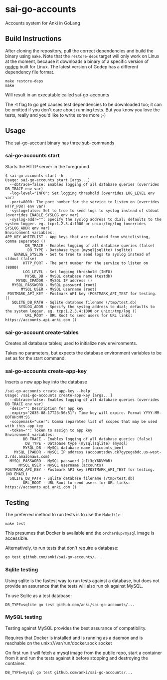sai-go-accounts
===============

Accounts system for Anki in GoLang

##  Build Instructions

After cloning the repository, pull the correct dependencies and build
the binary using `make`. Note that the `restore-deps` target will only
work on Linux at the moment, because it downloads a binary of a
specific version of [godep](https://github.com/tools/godep) built for
Linux. The latest version of Godep has a different dependency file
format.

```
make restore-deps
make
```

Will result in an executable called sai-go-accounts

The -t flag to go get causes test dependencies to be downloaded too;
it can be omitted if you don't care about running tests.
But you know you love the tests, really and you'd like to write some more ;-)

## Usage

The sai-go-account binary has three sub-commands

### sai-go-accounts start

Starts the HTTP server in the foreground.

```
$ sai-go-accounts start -h
Usage: sai-go-accounts start [args...]
  --dbtrace=false: Enables logging of all database queries (overrides DB_TRACE env var)
  -log-level="INFO": Set logging threshold (overrides LOG_LEVEL env var)
  -port=8000: The port number for the service to listen on (overrides HTTP_PORT env var)
  -syslog=false: Set to true to send logs to syslog instead of stdout (overrides ENABLE_SYSLOG env var)
  -syslog-addr="": Specify the syslog address to dial; defaults to the system logger. eg. tcp:1.2.3.4:1000 or unix:/tmp/log (overrides SYSLOG_ADDR env var)
Environment variables:
APP_KEY_WHITELIST - App keys that are excluded from whitelisting, comma separated ()
         DB_TRACE - Enables logging of all database queries (false)
          DB_TYPE - Database type (mysql|sqlite) (sqlite)
    ENABLE_SYSLOG - Set to true to send logs to syslog instead of stdout (false)
        HTTP_PORT - The port number for the service to listen on (8000)
        LOG_LEVEL - Set logging threshold (INFO)
         MYSQL_DB - MySQL database name (testdb)
     MYSQL_IPADDR - MySQL IP address ()
   MYSQL_PASSWORD - MySQL password (root)
       MYSQL_USER - MySQL username (root)
 POSTMARK_API_KEY - Postmark API key (POSTMARK_API_TEST for testing. ()
   SQLITE_DB_PATH - Sqlite database filename (/tmp/test.db)
      SYSLOG_ADDR - Specify the syslog address to dial; defaults to the system logger. eg. tcp:1.2.3.4:1000 or unix:/tmp/log ()
         URL_ROOT - URL Root to send users for URL links: https://accounts.api.anki.com ()
```

### sai-go-account create-tables

Creates all database tables; used to initialize new environments.

Takes no parameters, but expects the database environment variables to be set as for
the start command.

### sai-go-accounts create-app-key

Inserts a new app key into the database

```
/sai-go-accounts create-app-key --help
Usage: /sai-go-accounts create-app-key [args...]
  --dbtrace=false: Enables logging of all database queries (overrides DB_TRACE env var)
  -desc="": Description for app key
  -expiry="2035-08-17T23:56:51": Time key will expire. Format YYYY-MM-DDTHH:MM:SS
  -scopemask="user": Comma separated list of scopes that may be used with this app key
  -token="": Token to assign to app key
Environment variables:
        DB_TRACE - Enables logging of all database queries (false)
         DB_TYPE - Database type (mysql|sqlite) (mysql)
        MYSQL_DB - MySQL database name (accounts_ben)
    MYSQL_IPADDR - MySQL IP address (accountsdev.ck7gyzegabdc.us-west-2.rds.amazonaws.com)
  MYSQL_PASSWORD - MySQL password (cIt3gY6DVWbR)
      MYSQL_USER - MySQL username (accounts)
POSTMARK_API_KEY - Postmark API key (POSTMARK_API_TEST for testing. (NO_EMAIL)
  SQLITE_DB_PATH - Sqlite database filename (/tmp/test.db)
        URL_ROOT - URL Root to send users for URL links: https://accounts.api.anki.com ()
```


## Testing

The preferred method to run tests is to use the `Makefile`:

```
make test
```
This presumes that Docker is available and the `orchardup/mysql` image is accessible.

Alternatively, to run tests that don't require a database:

```
go test github.com/anki/sai-go-accounts/...
```

### Sqlite testing

Using sqlite is the fastest way to run tests against a database, but
does not provide an assurance that the tests will also run ok against MySQL.

To use Sqlite as a test database:
```
DB_TYPE=sqlite go test github.com/anki/sai-go-accounts/...
```

### MySQL testing

Testing against MySQL provides the best assurance of compatibility.

Requires that Docker is installed and is running as a daemon and is reachable
on the unix:///var/run/docker.sock socket

On first run it will fetch a mysql image from the public repo, start a
container from it and run the tests against it before stopping and destroying
the container.

```
DB_TYPE=mysql go test github.com/anki/sai-go-accounts/...
```
